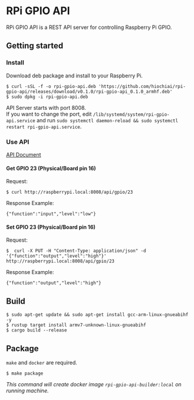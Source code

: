 # RPi GPIO API

RPi GPIO API is a REST API server for controlling Raspberry Pi GPIO.

## Getting started

### Install

Download deb package and install to your Raspberry Pi.

```
$ curl -sSL -f -o rpi-gpio-api.deb 'https://github.com/hiochiai/rpi-gpio-api/releases/download/v0.1.0/rpi-gpio-api_0.1.0_armhf.deb'
$ sudo dpkg -i rpi-gpio-api.deb
```

API Server starts with port 8008.  
If you want to change the port, edit `/lib/systemd/system/rpi-gpio-api.service` and run `sudo systemctl daemon-reload && sudo systemctl restart rpi-gpio-api.service`.

### Use API

[API Document](https://hiochiai.github.io/rpi-gpio-api/)

#### Get GPIO 23 (Physical/Board pin 16)

Request:
```
$ curl http://raspberrypi.local:8008/api/gpio/23
```

Response Example:
```
{"function":"input","level":"low"}
```

#### Set GPIO 23 (Physical/Board pin 16)

Request:
```
$  curl -X PUT -H "Content-Type: application/json" -d '{"function":"output","level":"high"}' http://raspberrypi.local:8008/api/gpio/23
```

Response Example:
```
{"function":"output","level":"high"}
```

## Build

```
$ sudo apt-get update && sudo apt-get install gcc-arm-linux-gnueabihf -y
$ rustup target install armv7-unknown-linux-gnueabihf
$ cargo build --release
```

## Package

`make` and `docker` are required.

```
$ make package
```

*This command will create docker image `rpi-gpio-api-builder:local` on running machine.*
